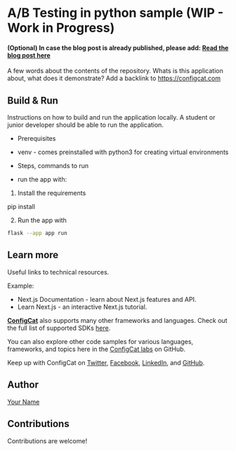 # A/B Testing in python sample (WIP - Work in Progress)

#### (Optional) In case the blog post is already published, please add: [Read the blog post here](https://configcat.com/blog/)

A few words about the contents of the repository. Whats is this application about, what does it demonstrate? Add a backlink to https://configcat.com

## Build & Run

Instructions on how to build and run the application locally. A student or junior developer should be able to run the application.
- Prerequisites

- venv - comes preinstalled with python3 for creating virtual environments

- Steps, commands to run

- run the app with:

1. Install the requirements

pip install 

2. Run the app with

```sh
flask --app app run
```

## Learn more

Useful links to technical resources.

Example:
- Next.js Documentation - learn about Next.js features and API.
- Learn Next.js - an interactive Next.js tutorial.

[**ConfigCat**](https://configcat.com) also supports many other frameworks and languages. Check out the full list of supported SDKs [here](https://configcat.com/docs/sdk-reference/overview/).

You can also explore other code samples for various languages, frameworks, and topics here in the [ConfigCat labs](https://github.com/configcat-labs) on GitHub.

Keep up with ConfigCat on [Twitter](https://twitter.com/configcat), [Facebook](https://www.facebook.com/configcat), [LinkedIn](https://www.linkedin.com/company/configcat/), and [GitHub](https://github.com/configcat).

## Author
[Your Name](https://github.com/your_name)

## Contributions
Contributions are welcome!
